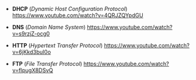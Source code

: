 * **DHCP** (_Dynamic Host Configuration Protocol_) <https://www.youtube.com/watch?v=4QRJZQYpdGU>

* **DNS** (_Domain Name System_) <https://www.youtube.com/watch?v=s9rzjZ-ocg0>

* **HTTP** (_Hypertext Transfer Protocol_) <https://www.youtube.com/watch?v=6jKkd3buI0o>

* **FTP** (_File Transfer Protocol_) <https://www.youtube.com/watch?v=flpugX8DSvQ>

